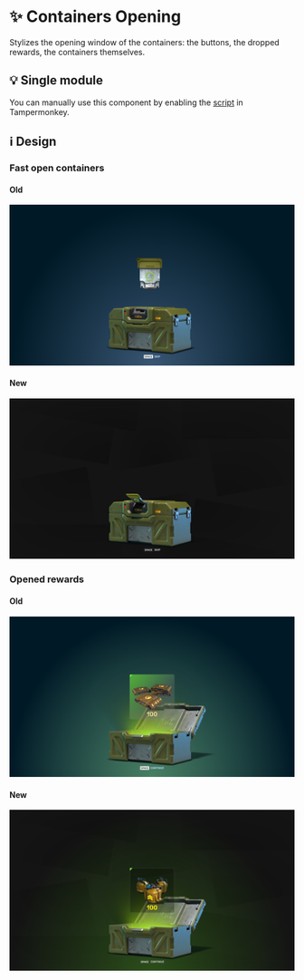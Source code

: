 # :sparkles: Containers Opening

Stylizes the opening window of the containers: the buttons, the dropped rewards, the containers themselves.

## :bulb: Single module

You can manually use this component by enabling the [script](https://github.com/OrakomoRi/Severitium/blob/main/src/Containers/ContainersOpening/ContainersOpening.user.js?raw=true) in Tampermonkey.

## :information_source: Design

### Fast open containers

#### Old

![](/images/containers/old/skipopening.png)

#### New

![](/images/containers/new/skipopening.png)

### Opened rewards

#### Old

![](/images/containers/old/openedcontainers.png)

#### New

![](/images/containers/new/openedcontainers.png)
